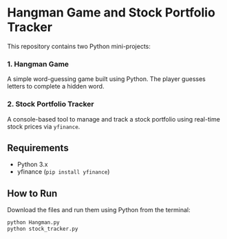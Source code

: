 # Hangman Game and Stock Portfolio Tracker

This repository contains two Python mini-projects:

### 1. Hangman Game
A simple word-guessing game built using Python. The player guesses letters to complete a hidden word.

### 2. Stock Portfolio Tracker
A console-based tool to manage and track a stock portfolio using real-time stock prices via `yfinance`.

## Requirements
- Python 3.x
- yfinance (`pip install yfinance`)

## How to Run
Download the files and run them using Python from the terminal:

```bash
python Hangman.py
python stock_tracker.py
